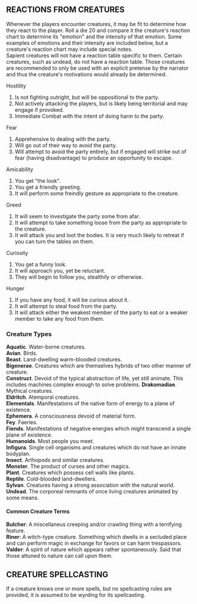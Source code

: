 ## REACTIONS FROM CREATURES
Whenever the players encounter creatures, it may be fit to determine how they react to the player. Roll a die 20 and compare it the creature's reaction chart to determine its "emotion" and the intensity of that emotion. Some examples of emotions and their intensity are included below, but a creature's reaction chart may include special notes.  
Sapient creatures will not have a reaction table specific to them. Certain creatures, such as undead, do not have a reaction table. Those creatures are recommended to only be used with an explicit pretense by the narrator and thus the creature's motivations would already be determined.

Hostility
 1) Is not fighting outright, but will be oppositional to the party.
 2) Not actively attacking the players, but is likely being territorial and may engage if provoked.
 3) Immediate Combat with the intent of doing harm to the party.

Fear
 1) Apprehensive to dealing with the party.
 2) Will go out of their way to avoid the party.
 3) Will attempt to avoid the party entirely, but if engaged will strike out of fear (having disadvantage) to produce an opportunity to escape.

Amicability
 1) You get "the look".
 2) You get a friendly greeting.
 3) It will perform some freindly gesture as appropriate to the creature.

Greed
  1) It will seem to investigate the party some from afar.
  2) It will attempt to take something loose from the party as appropriate to the creature.
  3) It will attack you and loot the bodies. It is very much likely to retreat if you can turn the tables on them.

Curiosity
 1) You get a funny look.
 2) It will approach you, yet be reluctant.
 3) They will begin to follow you, stealthily or otherwise.

Hunger
 1) If you have any food, it will be curious about it.
 2) It will attempt to steal food from the party.
 3) It will attack either the weakest member of the party to eat or a weaker member to take any food from them.

### Creature Types

**Aquatic**. Water-borne creatures.  
**Avian**. Birds.  
**Beast**. Land-dwelling warm-blooded creatures.  
**Bigenerae**. Creatures which are themselves hybrids of two other manner of creature.  
**Construct**. Devoid of the typical abstraction of life, yet still animate. This includes machines complex enough to solve problems.
**Drakomadiae**. Mythical creatures.  
**Eldritch**. Atemporal creatures.  
**Elementals**. Manifestations of the native form of energy to a plane of existence.  
**Ephemera**. A consciousness devoid of material form.  
**Fey**. Faeries.  
**Fiends**. Manifestations of negative energies which might transcend a single plane of existence.  
**Humanoids**. Most people you meet.  
**Infigura**. Single cell organisms and creatures which do not have an innate bodyplan.  
**Insect**. Arthopods and similar creatures.  
**Monster**. The product of curses and other magics.  
**Plant**. Creatures which possess cell walls like plants.  
**Reptile**. Cold-blooded land-dwellers.  
**Sylvan**. Creatures having a strong association with the natural world.  
**Undead**. The corporeal remnants of once living creatures animated by some means.  

#### Common Creature Terms

**Bulcher**: A miscellaneus creeping and/or crawling thing with a terrifying feature.  
**Riner**: A witch-type creature. Something which dwells in a secluded place and can perform magic in exchange for favors or can harm trespassors.  
**Valder**: A spirit of nature which appears rather spontaneously. Said that those attuned to nature can call upon them.

## CREATURE SPELLCASTING
If a creature knows one or more spells, but no spellcasting rules are provided, it is assumed to be wyrding for its spellcasting.
